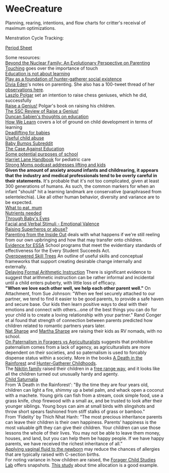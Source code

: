 # WeeCreature
Planning, rearing, intentions, and flow charts for critter's receival of maximum optimizations.

Menstration Cycle Tracking:

[Period Sheet](https://docs.google.com/spreadsheets/d/1MH-w-7wf6tsY6U3xo4c1c-DQ-ruJZNJV6rK8kFHOEwA/edit?usp=sharing)

Some resources:  
[Beyond the Nuclear Family: An Evolutionary Perspective on Parenting](https://researchonline.lshtm.ac.uk/id/eprint/2533959/11/Parenting%20COP_revised_inclfigs-1.pdf)  
[Touching](https://www.goodreads.com/book/show/355323.Touching) goes over the importance of touch  
[Education is not about learning](https://www.gwern.net/education-is-not-about-learning)  
[Play as a foundation of hunter-gatherer social existence](https://files.eric.ed.gov/fulltext/EJ1069037.pdf)  
[Divia Eden](https://parentingtheoryandpractice.tumblr.com/)'s notes on parenting. She also has a 100-tweet thread of her [observations here](https://mobile.twitter.com/diviacaroline/status/1206330350118547458).  
[Laszlo Polgar](https://en.wikipedia.org/wiki/L%C3%A1szl%C3%B3_Polg%C3%A1r) set an intention to raise chess geniuses, which he did, successfully  
[Raise a Genius!](https://slatestarcodex.com/Stuff/genius.pdf) Polgar's book on raising his children.  
[The SSC Review of Raise a Genius!](https://slatestarcodex.com/2017/07/31/book-review-raise-a-genius/)  
[Duncan Sabien's thoughts on education](https://medium.com/@ThingMaker/educ-101-axioms-f1cba0c85794#.rsibufxr6)  
[How We Learn](https://www.goodreads.com/book/show/46064083-how-we-learn) covers a lot of ground on child development in terms of learning    
[Deadlifting for babies](https://twitter.com/diviacaroline/status/1313286337647140864?s=20)  
[Useful child abuse](https://www.gwern.net/on-really-trying#useful-child-abuse)  
[Baby Bumps Subreddit](https://www.reddit.com/r/BabyBumps/wiki/index#wiki_common_questions_and_concerns)  
[The Case Against Education](https://press.princeton.edu/books/hardcover/9780691174655/the-case-against-education)  
[Some potential purposes of school](https://www.overcomingbias.com/2010/06/school-attitudes.html)  
[Harriet Lane Handbook](https://www.elsevier.com/books/the-harriet-lane-handbook/the-johns-hopkins-hospital/978-0-323-67407-2) for pediatric care    
[Strong Moms podcast addresses lifting and kids](https://barbell-logic.com/strong-moms-series/)  
**Given the amount of anxiety around infants and childrearing, it appears that the industry and medical professionals tend to be overly careful in their statements.** It's probable that it's not too complicated, given at least 300 generations of humans. As such, the common markers for when an infant "should" hit a learning landmark are conservative (paraphrased from selentelechia). Like all other human behavior, diversity and variance are to be expected.  
[What to eat, mum](https://www.fhcsd.org/prenatal-care/what-to-eat-during-pregnancy/)\
[Nutrients needed](https://www.whattoexpect.com/pregnancy/diet/pregnancy-nutrition-chart/)\
[Through Baby's Eyes](https://www.ncbi.nlm.nih.gov/pmc/articles/PMC5429397/)\
[Facial and Verbal Stimuli - Emotional Valence](https://www.ncbi.nlm.nih.gov/pmc/articles/PMC6676801/)\
[Raising Superheros or abuse?](http://www.idoportal.com/blog)  
[Parenting from the Inside Out](https://www.goodreads.com/book/show/25343.Parenting_From_the_Inside_Out) deals with what happens if we're still reeling from our own upbringing and how that may transfer onto children.  
[Evidence for ESSA](https://www.evidenceforessa.org/) School programs that meet the evidentiary standards of effectiveness for the Every Student Succeeds Act.  
[Overpowered Skill Trees](https://docs.google.com/document/d/1ZqsNSY7xSELjdRI9IQsh1wX_QXfUD74UwmKyqw48CXw/edit?usp=drivesdk) An outline of useful skills and conceptual frameworks that support creating desirable change internally and externally.  
[Delaying Formal Arithmetic Instruction](https://www.triviumpursuit.com/articles/research_on_teaching_math.php) There is significant evidence to suggest that arithmetic instruction can be rather informal and incidental until a child enters puberty, with little loss of efficacy.  
**"When we love each other well, we help each other parent well."** On Attachment, from Sue Johnson: "When we feel securely attached to our partner, we tend to find it easier to be good parents, to provide a safe haven and secure base. Our kids then learn positive ways to deal with their emotions and connect with others...one of the best things you can do for your child is to create a loving relationship with your partner." Rand Conger et al found that strength of connection between parents predicted how children related to romantic partners years later.  
[Nat Sharpe](http://natsharpe.com/) and [Martha Sharpe](https://www.marthacodes.com/) are raising their kids as RV nomads, with no school.  
[On Paternalism in Foragers vs Agriculturalists](https://www.overcomingbias.com/2019/08/explaining-paternalism.html) suggests that prohibitive paternalism comes from a lack of agency, as agriculturalists are more dependent on their societies, and so paternalism is used to forcably dispense status within a society. More in the books [A Death in the Rainforest](https://www.washingtonpost.com/outlook/as-a-language-dies-who-will-mourn-should-anyone/2019/08/08/82758330-9ccc-11e9-9ed4-c9089972ad5a_story.html) and [Hunter-Gatherer Childhoods](https://books.google.com.br/books?id=8CExDwAAQBAJ&pg=PT351&lpg=PT351&redir_esc=y#v=onepage&q&f=false).  
The [Nikitin family](https://www.youtube.com/watch?v=EcqZrky7iNw) raised their children in a [free range way](http://nikitiny.ru/pro-semyu-nikitinyh#Principy), and it looks like all the children turned out unusually hardy and agenty.  
[Child Saturnalia](https://www.theguardian.com/lifeandstyle/2021/oct/17/we-put-our-child-in-charge-for-a-day-it-was-both-terrifying-and-freeing)  
From 'A Death in the Rainforest': "By the time they are four years old, children can light a fire, shimmy up a betel palm, and whack open a coconut with a machete. Young girls can fish from a stream, cook simple food, use a grass knife, chop firewood with a small ax, and be trusted to look after their younger siblings. Young boys can aim at small birds with slingshots and throw short spears fashioned from stiff stalks of grass or bamboo."  
From 'Fidelity' by Thich Nhat Hanh: “The most precious inheritance parents can leave their children is their own happiness. Parents’ happiness is the most valuable gift they can give their children. Your children can use those lessons the whole of their lives. You may not be able to leave them money, houses, and land, but you can help them be happy people. If we have happy parents, we have received the richest inheritance of all.”  
[Applying vaginal fluid to the newborn](https://www.nature.com/articles/nm.4039) may reduce the chances of allergies that are typically raised with C-section births.  
For noting variance in how children are raised, the [Forager Child Studies Lab](https://foragerchildstudies.wixsite.com/home/our-research) offers snapshots. [This study](https://osf.io/preprints/socarxiv/94udc/) about time allocation is a good example.  
